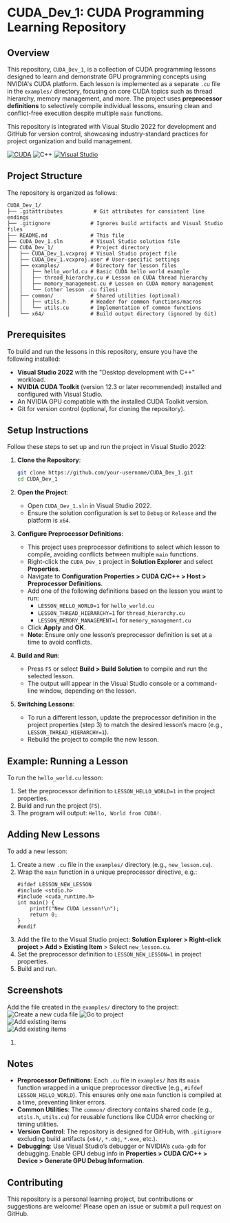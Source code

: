 # CUDA_Dev_1: CUDA Programming Learning Repository

## Overview
This repository, `CUDA_Dev_1`, is a collection of CUDA programming lessons designed to learn and demonstrate GPU programming concepts using NVIDIA's CUDA platform. Each lesson is implemented as a separate `.cu` file in the `examples/` directory, focusing on core CUDA topics such as thread hierarchy, memory management, and more. The project uses **preprocessor definitions** to selectively compile individual lessons, ensuring clean and conflict-free execution despite multiple `main` functions.

This repository is integrated with Visual Studio 2022 for development and GitHub for version control, showcasing industry-standard practices for project organization and build management.

[![CUDA](https://img.shields.io/badge/CUDA-76B900?style=for-the-badge&logo=nvidia&logoColor=white)](https://developer.nvidia.com/cuda-zone)
![C++](https://img.shields.io/badge/C++-00599C?style=for-the-badge&logo=cplusplus&logoColor=white)
[![Visual Studio](https://img.shields.io/badge/Visual_Studio-5C2D91?style=for-the-badge&logo=visualstudio&logoColor=white)](https://visualstudio.microsoft.com/)


## Project Structure
The repository is organized as follows:

```
CUDA_Dev_1/
├── .gitattributes          # Git attributes for consistent line endings
├── .gitignore             # Ignores build artifacts and Visual Studio files
├── README.md              # This file
├── CUDA_Dev_1.sln         # Visual Studio solution file
├── CUDA_Dev_1/            # Project directory
│   ├── CUDA_Dev_1.vcxproj # Visual Studio project file
│   ├── CUDA_Dev_1.vcxproj.user # User-specific settings
│   ├── examples/          # Directory for lesson files
│   │   ├── hello_world.cu # Basic CUDA hello world example
│   │   ├── thread_hierarchy.cu # Lesson on CUDA thread hierarchy
│   │   ├── memory_management.cu # Lesson on CUDA memory management
│   │   └── (other lesson .cu files)
│   ├── common/            # Shared utilities (optional)
│   │   ├── utils.h        # Header for common functions/macros
│   │   └── utils.cu       # Implementation of common functions
│   └── x64/               # Build output directory (ignored by Git)
```

## Prerequisites
To build and run the lessons in this repository, ensure you have the following installed:
- **Visual Studio 2022** with the "Desktop development with C++" workload.
- **NVIDIA CUDA Toolkit** (version 12.3 or later recommended) installed and configured with Visual Studio.
- An NVIDIA GPU compatible with the installed CUDA Toolkit version.
- Git for version control (optional, for cloning the repository).

## Setup Instructions
Follow these steps to set up and run the project in Visual Studio 2022:

1. **Clone the Repository**:
   ```bash
   git clone https://github.com/your-username/CUDA_Dev_1.git
   cd CUDA_Dev_1
   ```

2. **Open the Project**:
   - Open `CUDA_Dev_1.sln` in Visual Studio 2022.
   - Ensure the solution configuration is set to `Debug` or `Release` and the platform is `x64`.

3. **Configure Preprocessor Definitions**:
   - This project uses preprocessor definitions to select which lesson to compile, avoiding conflicts between multiple `main` functions.
   - Right-click the `CUDA_Dev_1` project in **Solution Explorer** and select **Properties**.
   - Navigate to **Configuration Properties > CUDA C/C++ > Host > Preprocessor Definitions**.
   - Add one of the following definitions based on the lesson you want to run:
     - `LESSON_HELLO_WORLD=1` for `hello_world.cu`
     - `LESSON_THREAD_HIERARCHY=1` for `thread_hierarchy.cu`
     - `LESSON_MEMORY_MANAGEMENT=1` for `memory_management.cu`
   - Click **Apply** and **OK**.
   - **Note**: Ensure only one lesson’s preprocessor definition is set at a time to avoid conflicts.

4. **Build and Run**:
   - Press `F5` or select **Build > Build Solution** to compile and run the selected lesson.
   - The output will appear in the Visual Studio console or a command-line window, depending on the lesson.

5. **Switching Lessons**:
   - To run a different lesson, update the preprocessor definition in the project properties (step 3) to match the desired lesson’s macro (e.g., `LESSON_THREAD_HIERARCHY=1`).
   - Rebuild the project to compile the new lesson.

## Example: Running a Lesson
To run the `hello_world.cu` lesson:
1. Set the preprocessor definition to `LESSON_HELLO_WORLD=1` in the project properties.
2. Build and run the project (`F5`).
3. The program will output: `Hello, World from CUDA!`.

## Adding New Lessons
To add a new lesson:
1. Create a new `.cu` file in the `examples/` directory (e.g., `new_lesson.cu`).
2. Wrap the `main` function in a unique preprocessor directive, e.g.:
   ```cuda
   #ifdef LESSON_NEW_LESSON
   #include <stdio.h>
   #include <cuda_runtime.h>
   int main() {
       printf("New CUDA Lesson!\n");
       return 0;
   }
   #endif
   ```
3. Add the file to the Visual Studio project: **Solution Explorer > Right-click project > Add > Existing Item** > Select `new_lesson.cu`.
4. Set the preprocessor definition to `LESSON_NEW_LESSON=1` in project properties.
5. Build and run.

## Screenshots
Add the file created in the `examples/` directory to the project:<br>
![Create a new cuda file](CUDA_Dev_1/ss/ss1.png)
![Go to project](CUDA_Dev_1/ss/ss2.png) <br>
![Add existing items](CUDA_Dev_1/ss/ss3.png)
<br>
![Add existing items](CUDA_Dev_1/ss/ss5.png) <br>



1. 
## Notes
- **Preprocessor Definitions**: Each `.cu` file in `examples/` has its `main` function wrapped in a unique preprocessor directive (e.g., `#ifdef LESSON_HELLO_WORLD`). This ensures only one `main` function is compiled at a time, preventing linker errors.
- **Common Utilities**: The `common/` directory contains shared code (e.g., `utils.h`, `utils.cu`) for reusable functions like CUDA error checking or timing utilities.
- **Version Control**: The repository is designed for GitHub, with `.gitignore` excluding build artifacts (`x64/`, `*.obj`, `*.exe`, etc.).
- **Debugging**: Use Visual Studio’s debugger or NVIDIA’s `cuda-gdb` for debugging. Enable GPU debug info in **Properties > CUDA C/C++ > Device > Generate GPU Debug Information**.

## Contributing
This repository is a personal learning project, but contributions or suggestions are welcome! Please open an issue or submit a pull request on GitHub.

